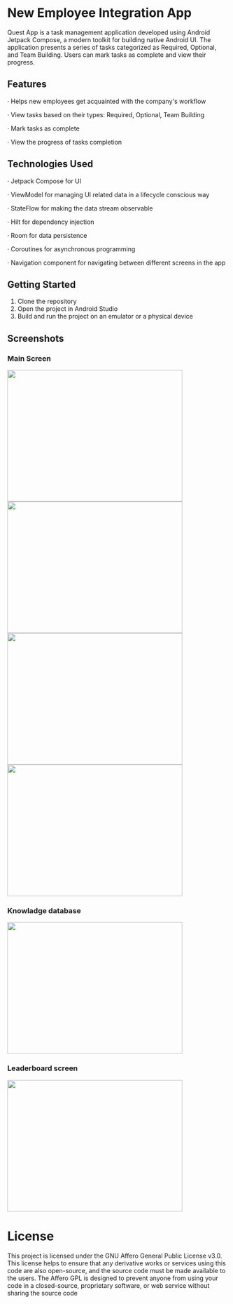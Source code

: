 # New Employee Integration App
Quest App is a task management application developed using Android Jetpack Compose, a modern toolkit for building native Android UI. The application presents a series of tasks categorized as Required, Optional, and Team Building. Users can mark tasks as complete and view their progress.

## Features
‧ Helps new employees get acquainted with the company's workflow

‧ View tasks based on their types: Required, Optional, Team Building

‧ Mark tasks as complete

‧ View the progress of tasks completion

## Technologies Used
‧ Jetpack Compose for UI

‧ ViewModel for managing UI related data in a lifecycle conscious way

‧ StateFlow for making the data stream observable

‧ Hilt for dependency injection

‧ Room for data persistence

‧ Coroutines for asynchronous programming

‧ Navigation component for navigating between different screens in the app

## Getting Started
1. Clone the repository
2. Open the project in Android Studio
3. Build and run the project on an emulator or a physical device

## Screenshots

### Main Screen
<img src="./res/drawable/first.jpg" width=400 height=300>

<img src="./res/drawable/second.jpg" width=400 height=300>

<img src="./res/drawable/third.jpg" width=400 height=300>

<img src="./res/drawable/fourth.jpg" width=400 height=300>

### Knowladge database
<img src="./res/drawable/fifth.jpg" width=400 height=300>

### Leaderboard screen
<img src="./res/drawable/sixs.jpg" width=400 height=300>

# License
This project is licensed under the GNU Affero General Public License v3.0. This license helps to ensure that any derivative works or services using this code are also open-source, and the source code must be made available to the users. The Affero GPL is designed to prevent anyone from using your code in a closed-source, proprietary software, or web service without sharing the source code
